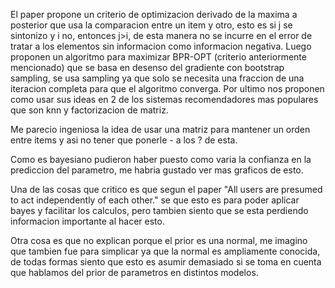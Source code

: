 El paper propone un criterio de optimizacion derivado de la maxima a posterior que usa la comparacion entre un item y otro, esto es si j se sintonizo y i no, entonces j>i, de esta manera no se incurre en el error de tratar a los elementos sin informacion como informacion negativa. Luego proponen un algoritmo para maximizar BPR-OPT (criterio anteriormente mencionado) que se basa en desenso del gradiente con bootstrap sampling, se usa sampling ya que solo se necesita una fraccion de una iteracion completa para que el algoritmo converga. Por ultimo nos proponen como usar sus ideas en 2 de los sistemas recomendadores mas populares que son knn y factorizacion de matriz.

Me parecio ingeniosa la idea de usar una matriz para mantener un orden entre items y asi no tener que ponerle - a los ? de esta.

Como es bayesiano pudieron haber puesto como varia la confianza en la prediccion del parametro, me habria gustado ver mas graficos de esto.

Una de las cosas que critico es que segun el paper "All users are presumed to act independently of each other." se que esto es para poder aplicar bayes y facilitar los calculos, pero tambien siento que se esta perdiendo informacion importante al hacer esto.

Otra cosa es que no explican porque el prior es una normal, me imagino que tambien fue para simplicar ya que la normal es ampliamente conocida, de todas formas siento que esto es asumir demasiado si se toma en cuenta que hablamos del prior de parametros en distintos modelos.
